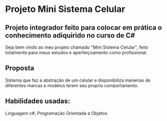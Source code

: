 # Projeto Mini Sistema Celular 

## Projeto integrador feito para colocar em prática o conhecimento adiquirido no curso de C#

Seja bem vindo ao meu projeto chamado "Mini Sistema Celular", feito totalmente para meus estudos e aperfeiçoamento como profissional. 

## Proposta
Sistema que faz a abstração de um celular e disponibiliza maneiras de diferentes marcas e modelos terem seu proprio comportamento.

## Habilidades usadas: 
Linguagem c#, 
Programação Orientada a Objetos
